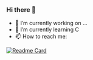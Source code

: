 ### Hi there 👋

- 🔭 I’m currently working on ...
- 🌱 I’m currently learning C
- 📫 How to reach me: 

[![Readme Card](https://github-readme-stats.vercel.app/api/pin/?swkeep=anuraghazra&repo=github-readme-stats)](https://github.com/swkeep)
